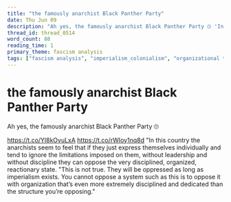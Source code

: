 ```yaml
---
title: "the famously anarchist Black Panther Party"
date: Thu Jun 09
description: "Ah yes, the famously anarchist Black Panther Party 🙄 'In this country the anarchists seem to feel that if they just express themselves individually and tend to..."
thread_id: thread_0514
word_count: 88
reading_time: 1
primary_theme: fascism analysis
tags: ["fascism analysis", "imperialism_colonialism", "organizational theory"]
---
```


# the famously anarchist Black Panther Party

Ah yes, the famously anarchist Black Panther Party 🙄

https://t.co/Yl8kOvuLxA https://t.co/rWIoy1nq8d "In this country the anarchists seem to feel that if they just express themselves individually and tend to ignore the limitations imposed on them, without leadership and without discipline they can oppose the very disciplined, organized, reactionary state. "This is not true. They will be oppressed as long as imperialism exists. You cannot oppose a system such as this is to oppose it with organization that’s even more extremely disciplined and dedicated than the structure you’re opposing."
